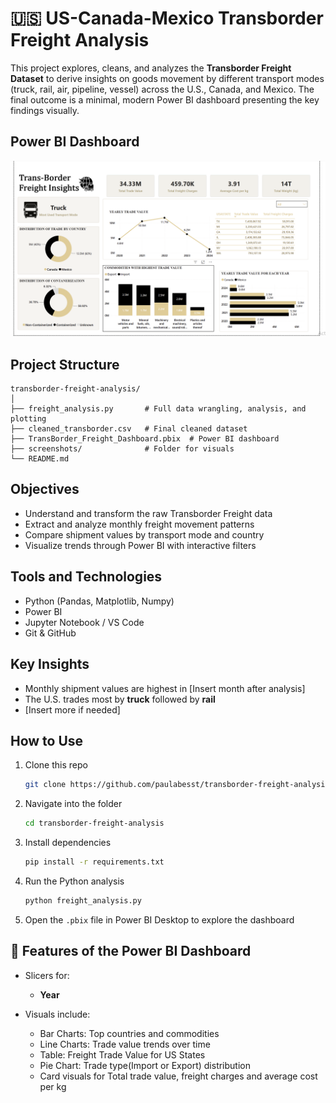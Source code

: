 # 🇺🇸 US-Canada-Mexico Transborder Freight Analysis

This project explores, cleans, and analyzes the **Transborder Freight Dataset** to derive insights on goods movement by different transport modes (truck, rail, air, pipeline, vessel) across the U.S., Canada, and Mexico. The final outcome is a minimal, modern Power BI dashboard presenting the key findings visually.

## Power BI Dashboard

![Dashboard Screenshot](./powerbi/Freight_Analysis_Dashboard.png)  

## Project Structure

```
transborder-freight-analysis/
│
├── freight_analysis.py       # Full data wrangling, analysis, and plotting
├── cleaned_transborder.csv   # Final cleaned dataset
├── TransBorder_Freight_Dashboard.pbix  # Power BI dashboard
├── screenshots/              # Folder for visuals
└── README.md
```

## Objectives

- Understand and transform the raw Transborder Freight data
- Extract and analyze monthly freight movement patterns
- Compare shipment values by transport mode and country
- Visualize trends through Power BI with interactive filters

## Tools and Technologies

- Python (Pandas, Matplotlib, Numpy)
- Power BI
- Jupyter Notebook / VS Code
- Git & GitHub

## Key Insights

- Monthly shipment values are highest in [Insert month after analysis]
- The U.S. trades most by **truck** followed by **rail**
- [Insert more if needed]

## How to Use

1. Clone this repo  
   ```bash
   git clone https://github.com/paulabesst/transborder-freight-analysis.git
   ```

2. Navigate into the folder  
   ```bash
   cd transborder-freight-analysis
   ```

3. Install dependencies  
   ```bash
   pip install -r requirements.txt
   ```

4. Run the Python analysis  
   ```bash
   python freight_analysis.py
   ```

5. Open the `.pbix` file in Power BI Desktop to explore the dashboard

## 📌 Features of the Power BI Dashboard

- Slicers for:
  - **Year**

- Visuals include:
  - Bar Charts: Top countries and commodities
  - Line Charts: Trade value trends over time
  - Table: Freight Trade Value for US States
  - Pie Chart: Trade type(Import or Export) distribution
  - Card visuals for Total trade value, freight charges and average cost per kg


